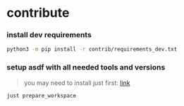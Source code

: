 # contribute

### install dev requirements

```sh
python3 -m pip install -r contrib/requirements_dev.txt
```

### setup asdf with all needed tools and versions

> you may need to install just first: [link](https://github.com/casey/just)

```sh
just prepare_workspace
```


